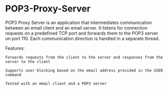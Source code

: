 # POP3-Proxy-Server

POP3 Proxy Server is an application that intermediates communication between an email client and an email server. It listens for connection requests on a predefined TCP port and forwards them to the POP3 server on port 110. Each communication direction is handled in a separate thread.

Features:

    Forwards requests from the client to the server and responses from the server to the client

    Supports user blocking based on the email address provided in the USER command

    Tested with an email client and a POP3 server
